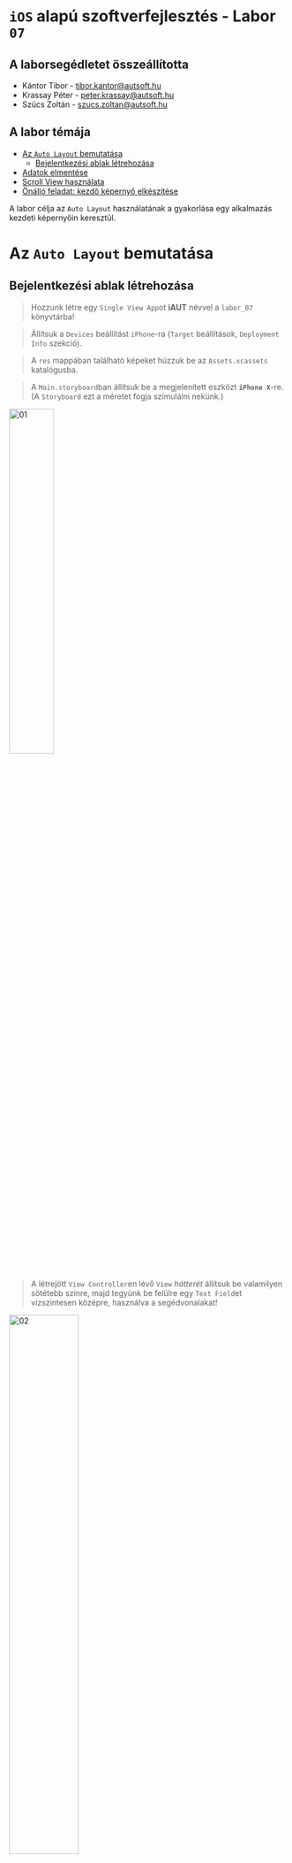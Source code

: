 # `iOS` alapú szoftverfejlesztés - Labor `07`

## A laborsegédletet összeállította
* Kántor Tibor - tibor.kantor@autsoft.hu
* Krassay Péter - peter.krassay@autsoft.hu
* Szücs Zoltán - szucs.zoltan@autsoft.hu

## A labor témája

* [Az `Auto Layout` bemutatása](#auto-layout-bemutatasa)
    * [Bejelentkezési ablak létrehozása](#bejelentkezesi-ablak-letrehozasa)
* [Adatok elmentése](#adatok-elmentese)
* [Scroll View használata](#scroll-view-hasznalata)
* [Önálló feladat: kezdő képernyő elkészítése](#onallo-feladat)

A labor célja az `Auto Layout` használatának a gyakorlása egy alkalmazás kezdeti képernyőin keresztül.

# Az `Auto Layout` bemutatása <a id="auto-layout-bemutatasa"></a>

## Bejelentkezési ablak létrehozása <a id="bejelentkezesi-ablak-letrehozasa"></a>
> Hozzunk létre egy `Single View App`ot **iAUT** névvel a `labor_07` könyvtárba!

<!--  -->
> Állítsuk a `Devices` beállítást `iPhone`-ra (`Target` beállítások, `Deployment Info` szekció). 

<!--  -->
> A `res` mappában található képeket húzzuk be az `Assets.xcassets` katalógusba.

<!--  -->
> A `Main.storyboard`ban állítsuk be a megjelenített eszközt **`iPhone X`**-re. (A `Storyboard` ezt a méretet fogja szimulálni nekünk.)

<img src="img/01_default_size_class.png" alt="01" style="width: 40%;"/>

> A létrejött `View Controller`en lévő `View` *hátterét* állítsuk be valamilyen sötétebb színre, majd tegyünk be felülre egy `Text Field`et vízszintesen középre, használva a segédvonalakat!

<img src="img/02_text_field.png" alt="02" style="width: 50%;"/>

> Futtassuk le az alkalmazást a szimulátorban (ne felejtsük el kiválasztani az `iPhone X` szimulátort) és forgassuk el a kijelzőt!

A szimulátor elforgatásához nyomjuk le a `⌘` + `→` vagy a `⌘` + `←` billentyűkombinációt, attól függően, hogy milyen irányba szeretnénk fordítani a szimulátort.

A `Text Field` sajnos nem maradt középen fekvő módban. Ha szeretnénk, hogy középen maradjon, akkor szükség lesz kényszerekre.

> Ahhoz, hogy horizontálisan középen maradjon a nézetünk, adjunk hozzá egy kényszert, ami ezt biztosítja. Ehhez jelöljük ki a `Text Field`et és az `Align` menüből válasszuk ki a **`Horizontally in Container`**t, a konstans értéke legyen **0**!

<img src="img/03_horizontal_center_constraint.png" alt="03" style="width: 50%;"/>

> Kattintsunk az *Add 1 Constraint* gombra!
>

Ekkor megváltozik a nézetvezérlő képe és piros vonalak jelennek meg.

<img src="img/04_missing_auto_layout_constraints.png" alt="04" style="width: 50%;"/>

A piros vonalakkal az `Xcode` kényszerek hiányát jelzi. Amíg nem adtunk hozzá egyetlen kényszert sem, addig azokat a rendszer fordítási időben legenerálja az abszolút pozíció és méret alapján. Azzal, hogy egy kényszert manuálisan hozzáadtunk a nézetünkhöz, a rendszer már nem tudja, hogy milyen egyéb kényszereket generáljon automatikusan/magától. Ezt egyébként a `Document Outline` is mutatja.

<img src="img/05_document_outline_red_arrow.png" alt="05" style="width: 33%;"/>

> Kattintsunk rá a piros nyílra!

![](img/06_which_constraint_is_missing.png)

A hiba tehát az, hogy az `Auto Layout` motor függőlegesen nem tudja meghatározni a `Text Field` pozícióját.

> Ehhez a `Pin` menüből állítsunk be, hogy a `Safe Area` tetejétől (a legördülőből ki kell választani) mért távolsága **0** legyen! (A `Constrain to margins` legyen kikapcsolva!)

<img src="img/07_text_field_top_pin.png" alt="07" style="width: 50%;"/>

> Ugyan már nem kapunk figyelmeztetést, de mivel egy nagyobb méretű `Text Field`re van szükségünk, ezért rögzítsük a méretét a `Pin` menü segítségével!

![](img/08_text_field_size_constraints.png)

> Futtassuk az alkalmazást és forgassuk el a szimulátort! 

<!--  -->
> Állítsuk be a `Text Field` tulajdonságainál *Placeholder*nek a **login** feliratot, majd tegyük lejjebb. Ehhez jelöljük ki, majd módosítsuk a `Safe Area`hoz rögzített kényszert a `Size inspector`ban, *konstansnak* állítsunk be **160**-at!

<img src="img/09_text_field_safe_area_160.png" alt="09" style="width: 33%;"/>

> Növeljük meg a `Text Field` horizontális méretét egészen a szaggatott vonalakig mindkét irányba!

<img src="img/10_text_field_orange_position.png" alt="10" style="width: 50%;"/>

Mivel explicit méret kényszerek vannak, így a narancssárga vonalakkal azt jelzi a rendszer, hogy futási időben hová fog kerülni az elem. Ahhoz, hogy megtudjuk, hogy pontosan hogyan néz ki az adott képernyő futási időben, nem muszáj folyton a szimulátorban futtatni az alkalmazást.

> Nyissuk meg az `Assistant Editor`t és a felső menüből válasszuk ki a `Preview` funkciót!

![](img/11_preview_assistant_editor.png)

Az előnézetet a képernyő alatti ikonnal tudjuk elforgatni.

<img src="img/12_preview_rotate.png" alt="12" style="width: 50%;"/>

A bal alsó sarokban található `+` gombbal adjunk hozzá egy másik `iPhone X` `Preview`-t, így mindkét tájolásban látjuk, hogy fog kinézni az alkalmazás.

Láthatjuk, hogy hiába növeltük meg a méretet a `Storyboard`ban, a kényszerek határozzák majd meg futási időben a méretet.

> Töröljük ki a méretre vonatkozó kényszereket! Ehhez jelöljük ki őket a tervezési területen, a `Document Outline`on, vagy a `Size inspector`ban, majd nyomjuk meg a `Backspace` gombot.

<!--  -->
> A méret kényszerek helyett rögzítsük a `Safe Area` széleitől mért távolságot **16**-ra!

<img src="img/13_text_field_leading_trailing.png" alt="13" style="width: 50%;"/>

> Próbáljuk ki az alkalmazást!

<!--  -->
> Tegyünk be alá egy másik `Text Field`et az alsó szaggatott vonalához igazítva!

<!--  -->
> Jelöljük ki mindkét `Text Field`et és a `Pin` menüből állítsuk be, hogy ugyanakkora legyen a szélességük, és ugyanott legyen a bal oldaluk (`Align` / **`Leading Edges`**)!

<img src="img/14_text_fields_equal_width_leading_edges.png" alt="14" style="width: 50%;"/>

> Majd jelöljük ki az alsó `Text Field`et és rögzítsük a felette lévő `Text Field`től mért távolságát **8**-ra!

<img src="img/15_text_view_top_left_constraint.png" alt="15" style="width: 50%;"/>

> A második `Text Field` tulajdonságainál állítsuk be *Placeholder*nek a **password**öt, és pipáljuk be a *Secure Text Entry*-t!

<!--  -->
> Rakjunk be egy `Label`t az alsó `Text Field` alá, a szövege legyen **Save username**! A pozíció és méret meghatározásához használjuk a következő kényszereket!
>
1. A bal oldalát igazítsuk a felette lévő `Text Field`hez (`Align` / **`Leading Edges`**)
2. A köztük lévő távolságot rögzítsük (`Pin` / **`Vertical Spacing`**) értéke legyen __Standard__!

<img src="img/16_save_username_label.png" alt="16" style="width: 50%;"/>

> Ezek után rakjunk be a `Label` mellé egy `Switch`-et és állítsuk be a következőket.
> 
1.  A két elem közepe mindig egy vonalban legyen (`Align` / **`Vertical Centers`**) 
2.  Közöttük mindig **176** egységnyi távolság legyen! Ehhez a `Label`ről indulva a `Ctrl` gomb lenyomása mellett húzzunk át a `Switch`-re és válasszuk a **`Horizontal Spacing`** gombot, majd jelöljük ki az újonnan létrejött kényszert és a tulajdonságainál a konstansát állítsuk át **176**-ra!

<img src="img/17_save_username_switch.png" alt="17" style="width: 50%;"/>

> Végül emeljünk be egy új gombot (`Button`) az elemek alá középre, a szövegét állítsuk **Switch Language**-re, és rögzítsük a távolságot a felette lévő password `Text Field`hez képest **36** egységre (`Pin` / **`Vertical Spacing`**). Ehhez válasszuk ki a megfelelő `Text Field`et a `Pin` menüben!

<img src="img/18_switch_language_button_vertical_spacing.png" alt="18" style="width: 50%;"/>

> Végül igazítsuk középre! (`Align` / **`Horizontally in Container`**, **0** konstans értékkel.)

<img src="img/19_finished_ui.png" alt="19" style="width: 50%;"/>

> Hozzunk létre egy új **`LoginViewController`** osztályt és állítsuk ezt be a `Storyboard`ban a nézetvezérlő osztályának (`Identity inspector`). (Ezután kitörölhetjük a `ViewController.swift` fájlt, ugyanis nem lesz rá szükségünk.)

<!--  -->
> Hozzunk létre egy `Outlet`et a `Label`nek **saveUsernameLabel** néven. Vegyünk fel egy `Bool` típusú, *english* nevű `private` láthatóságú változót, és inicializáljunk **true**-val.

```swift
private var english = true
```

<!--  -->
> Majd írjuk meg a gomblenyomás akció metódusát!

```swift
@IBAction func loginButtonTouchUpInside(_ sender: Any) {
    saveUsernameLabel.text = english ? "Enregistrer le nom d'utilisateur" : "Save username"
    english = !english
}
```

> Futtassuk le az alkalmazást! Láthatjuk, hogy nagyjából elforgatva is jól néz ki! Azonban ha rákattintunk a *Switch Language* gombra, akkor a `Switch` álló módban "eltűnik", pedig nem történt más, mint kipróbáltuk az alkalmazást francia szöveggel.

Szerencsére az `Auto Layout` segítségével könnyedén tudjuk kezelni a dinamikus változásokat is a kényszerek prioritásai segítségével. Itt olyan kényszerekre van szükségünk, hogy “ha lehetőség van rá, akkor a `Label` és a `Switch` közti távolság legyen valamekkora, de a `Switch` és a képernyő széle között mindig legyen legalább **16** egységnyi távolság”. Az első kényszernek kisebb lesz a prioritása, mert a második kényszer fontosabb.

> Ehhez jelöljük ki a `Switch`-et és rögzítsük a `View` jobb széle és a közte lévő távolságot (`Pin` / **`Trailing Space To Superview`**), állítsuk be, hogy az érték legalább ekkora legyen (*Relation*: **Greater Than Or Equal**), illetve állítsuk be a *konstanst* **16**-ra!
> A kettő közti távolság kényszerének a *prioritását* vegyünk le **750**-ra, a *konstans*át pedig egy kisebb értékre, **50**-re!

<img src="img/20_switch_trailing_space_constraint.png" alt="20" style="width: 33%;"/><img src="img/21_switch_language_button_vertical_spacing.png" alt="21" style="width: 33%;"/>

<img src="img/22_fixed_ui.png" alt="22" style="width: 50%;"/>

> Próbáljuk ki az alkalmazást ismét!

<!--  -->
> Tegyünk be egy `Image View`-t a `Text Field` fölé **343x150**-es méretben középre!
> Adjunk hozzá egy középre rendezést biztosító kényszert (`Align` / **`Horizontally in Container`**), majd rögzítsük a méreteit (`Pin` / **`Width`** és **`Height`**)
> Végül pedig a `Safe Area` tetejétől mért távolsága legyen **8** (`Pin`).

<!--  -->
> Ezek után a felső `Text Field`hez adjuk hozzá egy kényszert, ami a képtől mért távolságot rögzíti **15** egységre.

Ez ellentmond a `Text Field` másik kényszerének, ami `Safe Area` tetejétől miért távolságát rögzíti, ezt piros színnel jelzi a rendszer.

<img src="img/23_conflicting_constraints.png" alt="23" style="width: 66%;"/>

Ha futtatjuk az alkalmazást, akkor hiba nélkül fut, ugyanakkor a konzolban láthatjuk, hogy a kényszereink egy időben nem teljesíthetők.

> Töröljük hát a `Safe Area` és a `Text Field` teteje közti távolság kényszert!

<!--  -->
> Képnek állítsuk be a sötétebbik `AUT` logót, és állítsuk a `Content Mode`-ot **`Aspect Fit`**re!

<!--  -->
> Futtassuk az alkalmazást és kattintsunk bele a `Text Field`ekbe. (Ha nem jelenne meg a billentyűezet, akkor nyomjuk meg a `⌘` + `K` billentyűkombinációt, vagy a `Simulator` menüjéből válasszuk ki a `Hardware/Keyboard/Toggle Software Keyboard` menüpontot.)

Azt látjuk, hogy `landscape` módban az alsó `Text Field`et kitakarja a billentyűzet.

Erre a legegyszerűbb megoldás, ha billentyűzet megjelenésekor minden elemet feltolunk. Függőlegesen minden elem valójában a `Image View`-hoz igazodik, így ennek a pozícióját kell változtatni a billentyűzet láthatóságának függvényében.

> Vegyünk fel egy `Outlet`et a kép `Safe Area` kényszeréhez! Ehhez jelöljük ki a kényszert, majd a szokásos módon húzzuk át a `LoginViewController.swift` fájlba az `Assistant Editor`ban. Az `Outlet` neve legyen **`imageViewTopConstraint`**.

<!--  -->
> Továbbá vegyünk fel még egy `Outlet`et az alsó `Text Field`hez **`passwordTextField`** néven!

<!--  -->
> Ezek után iratkozzunk fel, illetve le a billentyűzet megjelenése és eltűnése rendszer eseményekre a `viewWillAppear(_:)` és `viewVillDisapear(_:)` metódusokban!

```swift
override func viewWillAppear(_ animated: Bool) {
  super.viewWillAppear(animated)
  NotificationCenter.default.addObserver(self, selector: #selector(LoginViewController.keyboardWillShow), name: .UIKeyboardWillShow, object: nil)
  NotificationCenter.default.addObserver(self, selector: #selector(LoginViewController.keyboardWillHide), name: .UIKeyboardWillHide, object: nil)
}

override func viewWillDisappear(_ animated: Bool) {
  super.viewWillDisappear(animated)
  NotificationCenter.default.removeObserver(self)
}
```

> Valósítsuk meg a két függvényt!

```swift
@objc func keyboardWillShow(notification: Notification) {
  if let userInfo = notification.userInfo, let keyboardSize = (userInfo[UIKeyboardFrameEndUserInfoKey] as? NSValue)?.cgRectValue {
    if passwordTextField.frame.maxY > (view.frame.height - keyboardSize.height) {
      imageViewTopConstraint.constant = -1 * (passwordTextField.frame.maxY - (view.frame.height - keyboardSize.height))
    }
  }
}

@objc func keyboardWillHide(notification: Notification) {
  imageViewTopConstraint.constant = 0
}
```

> Végül pedig vegyük fel a `Text Field` eltűntetésért felelős `Did End On Exit` esemény metódusát és kössük be mindkét `Text Field`hez!

```swift
@IBAction func editingDidEndOnExit(_ sender: UITextField) {
  sender.resignFirstResponder()
}
```

<!--  -->
> Próbáljuk ki az alkalmazást!

Sokat javít a felhasználói élményen, ha a konstans beállítása nem azonnal, hanem *animálva* történik.

```swift
@objc func keyboardWillShow(notification: Notification) {
  if let userInfo = notification.userInfo,
    let keyboardSize = (userInfo[UIKeyboardFrameEndUserInfoKey] as? NSValue)?.cgRectValue,
    let duration = (userInfo[UIKeyboardAnimationDurationUserInfoKey] as? NSNumber)?.doubleValue {
    if passwordTextField.frame.maxY > (view.frame.height - keyboardSize.height) {
      UIView.animate(withDuration: duration, animations: {
        self.imageViewTopConstraint.constant = -1 * (self.passwordTextField.frame.maxY - (self.view.frame.height - keyboardSize.height))
        self.view.layoutIfNeeded()
      })
    }
  }
}

@objc func keyboardWillHide(notification: Notification) {
  if let userInfo = notification.userInfo,
    let duration = (userInfo[UIKeyboardAnimationDurationUserInfoKey] as? NSNumber)?.doubleValue {
    UIView.animate(withDuration: duration) {
      self.imageViewTopConstraint.constant = 0
      self.view.layoutIfNeeded()
    }
  }
}
```

Elképzelhető, hogy az animációk nem jelennek meg szépen a szimulátorban, aki teheti próbálja ki eszközön is!

# Adatok elmentése <a id="adatok-elmentese"></a>
Az `Auto Layout`tól való pihenésképpen valósítsuk meg, hogy a felhasználónév mentése valóban működjön! Az adatok tárolására a `User Defaults`ot fogjuk használni. 

> Először változtassuk meg a gomb címkéjét **Login**ra.

<!--  -->
> Hozzunk létre a `Switch`-hez egy **`saveUsernameSwitch`** `Outlet`et, illetve kössük be a felső `Text Field`et is **`usernameTextField`** névvel! A gombnyomás implementációját pedig cseréljük le!

```swift
@IBAction func loginButtonTouchUpInside(_ sender: AnyObject) {
  let alertController = UIAlertController(title: "Successful login!", message: "Congratulation!", preferredStyle: .alert)
  let defaultAction = UIAlertAction(title: "OK", style: .default, handler: nil)
  alertController.addAction(defaultAction)
  present(alertController, animated: true, completion: nil)

  UserDefaults.standard.set(saveUsernameSwitch.isOn, forKey: "usernameSaved")
  if saveUsernameSwitch.isOn {
    UserDefaults.standard.set(usernameTextField.text, forKey: "username")
  }
}
```

> Végül a `viewDidLoad()`-ot is frissítsük!

```swift
override func viewDidLoad() {
  super.viewDidLoad()

  saveUsernameSwitch.setOn(UserDefaults.standard.bool(forKey: "usernameSaved"), animated: false)
  if saveUsernameSwitch.isOn {
    usernameTextField.text = UserDefaults.standard.value(forKey: "username") as? String
  }
}
```

> Próbáljuk ki az alkalmazást! Ne felejtsünk el rányomni a gombra a mentéshez.

# Scroll View használata <a id="scroll-view-hasznalata"></a>
> Tegyünk be egy új `View Controller`t, amit állítsunk be kezdő `View Controller`nek (*Initial View Controller*)! A `View Controller` tulajdonságainál kapcsoljuk ki az *Adjust Scroll View Insets* property-t!

<img src="img/24_initial_vc_scrollview_insets.png" alt="24" style="width: 50%;"/>

<!--  -->
> A gyökérnézetbe helyezzünk el egy `Scroll View`-t, úgy, hogy kitöltse a teljes rendelkezésre álló területet és állítsunk be olyan kényszereket, hogy minden oldala és a `Safe Area` közötti távolság **0** legyen!

<img src="img/25_scroll_view_constraints.png" alt="25" style="width: 50%;"/>

> Tegyünk be egy `Image View`-t felülre és állítsuk be háttérképnek a `BMEQBuilding.jpeg` képet!

<!--  -->
> A `Image View`-n alkalmazzuk a következő kényszereket:
> 
1. A kép teteje a `Scroll View` tetejétől **Standard** távolságra legyen!
2. Rögzítsük a kép arányait **3:2**-re (`Pin` / **`Aspect Ratio`**)!
3. A szélessége legyen egyenlő a `Safe Area` szélességével!

<!--  -->
> Helyezzünk be egy `Label`t a kép alá!

> A `Label` tulajdonságainál állítsuk be, hogy több soros szöveget tartalmaz. Ehhez a *Line Break* mode-ot állítsuk **`Word Wrap`**re, a *Lines*t pedig **0**-ra!

<!--  -->
> Alkalmazzuk a következő kényszereket a `Label`ön:
> 
1. A `Label` és az `Image View` között legyen **10** egység
2. A `Label` és a szülő nézet szélei között legyen **10** egység

<!--  -->
> A `Label` szövegének állítsuk be a `AUT` portálon lévő [*Rólunk*](https://www.aut.bme.hu/Pages/AboutUs) szövegét `2x`!

Ha futtatjuk az alkalmazást, akkor a nézet nem görgethető... Erre az `Interface Builder` is felhívja a figyelmet.

![](img/26_scroll_view_ambigous_content_height.png)

Ahhoz, hogy a `Scroll View` ki tudja számolni, hogy görgethetővé kell-e tennie a benne lévő területet, meg kell tudnia pontosan határozni, hogy mekkora a benne lévő tartalom.

> Ehhez rögíztsük az `Image View` széleit a szülő nézet széleihez és a `Label` alját **10** egységnyire a szülő nézet aljához.

<!--  -->
> Próbáljuk ki az alkalmazást! Forgassuk el, ellenőrizzük, hogy mindkét tájolásban scrollozható.

<!--  -->
> Ágyazzuk be egy `Navigaton Controller`be a nézetvezérlőt. Ekkor a teljes nézet lejjebb csúszik, mivel megváltozik a `Safe Area` tetejének pozíciója.

# Önálló feladat: kezdő képernyő elkészítése <a id="onallo-feladat"></a>
> Készítsük el a következő képernyőt `Auto Layout` kényszerek segítségével és valósítsuk meg a gombok működését!

<img src="img/27_desired_ui.png" alt="27" style="width: 50%;"/>

Segítség a képernyő felépítéséhez:

* Alapja kettő azonos magasságú konténer `View`, melyek szélességben kitöltik a rendelkezésre álló teret és a köztük lévő távolság **0**. Fontos, hogy ezeket a kényszereket ne a `Safe Area`hoz, hanem a gyökér `View`-hoz kössük.
* A felső konténer `View` háttere vörös (*RGB:* **124, 6, 64**), az alsójé szürke (*RGB:* **102, 102, 102**).
* A felső konténer tartalmaz egy képet (`Image View`), amely kitölti a rendelkezésre álló területet (a felső kényszert a `Safe Area`hoz kössük!), ugyanakkor nem torzítja a képet.
* Az alsó konténer két középre rendezett gombot tartalmaz, amely vertikális pozíciója is rögzített (ezeket viszonylag magasan helyezzük el a konténerben).
* Az alsó konténer tartalmaz továbbá egy alulra pozícionált **© Minden jog fenntartva. BME AUT** szöveget, melyet a `Safe Area`hoz kössünk.
* A felületet mindkét tájolásban próbáljuk ki!
